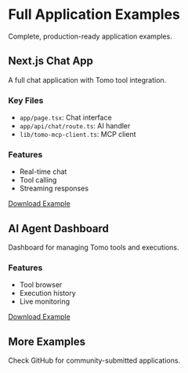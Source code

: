 # Full Application Examples

Complete, production-ready application examples.

## Next.js Chat App
A full chat application with Tomo tool integration.

### Key Files
- `app/page.tsx`: Chat interface
- `app/api/chat/route.ts`: AI handler
- `lib/tomo-mcp-client.ts`: MCP client

### Features
- Real-time chat
- Tool calling
- Streaming responses

[Download Example](https://github.com/tomo-framework/tomo/examples/nextjs-chat-app)

## AI Agent Dashboard
Dashboard for managing Tomo tools and executions.

### Features
- Tool browser
- Execution history
- Live monitoring

[Download Example](https://github.com/tomo-framework/tomo/examples/ai-dashboard)

## More Examples
Check GitHub for community-submitted applications. 